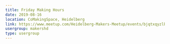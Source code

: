 ```yaml
---
title: Friday Making Hours
date: 2019-08-16
location: CoMakingSpace, Heidelberg
link: https://www.meetup.com/Heidelberg-Makers-Meetup/events/bjqtxqyzlbvb/
usergroup: makershd
type: usergroup
---
```

